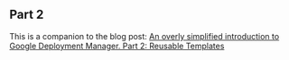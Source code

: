 ## Part 2

This is a companion to the blog post: [An overly simplified introduction to Google Deployment Manager. Part 2: Reusable Templates](https://sukantamaikap.com/posts/gdm-introduction-part-2)
